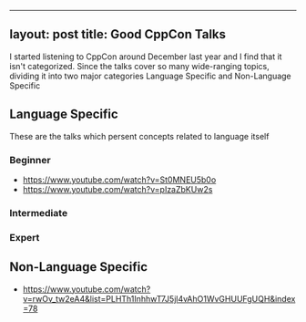 
---
layout: post
title: Good CppCon Talks
---

I started listening to CppCon around December last year and I find that it isn't categorized. Since the talks cover so many wide-ranging topics, dividing it into two major categories Language Specific and Non-Language Specific


## Language Specific

These are the talks which persent concepts related to language itself

### Beginner
* https://www.youtube.com/watch?v=St0MNEU5b0o
* https://www.youtube.com/watch?v=pIzaZbKUw2s

### Intermediate

### Expert



## Non-Language Specific
* https://www.youtube.com/watch?v=rwOv_tw2eA4&list=PLHTh1InhhwT7J5jl4vAhO1WvGHUUFgUQH&index=78
